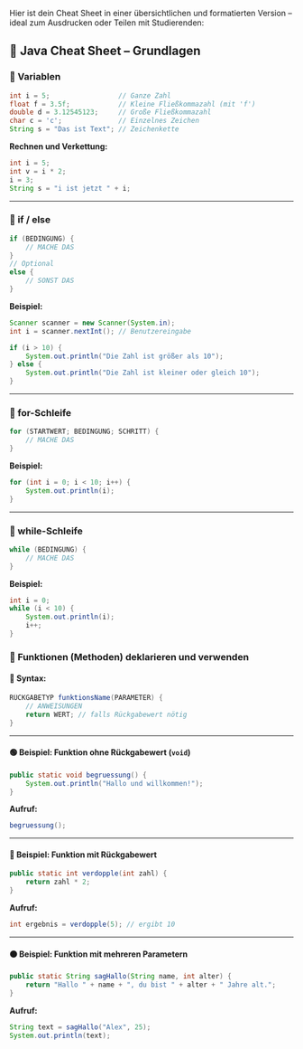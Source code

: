 Hier ist dein Cheat Sheet in einer übersichtlichen und formatierten Version – ideal zum Ausdrucken oder Teilen mit Studierenden:
## 🧠 Java Cheat Sheet – Grundlagen

### 🔢 Variablen

```java
int i = 5;                 // Ganze Zahl
float f = 3.5f;            // Kleine Fließkommazahl (mit 'f')
double d = 3.12545123;     // Große Fließkommazahl
char c = 'c';              // Einzelnes Zeichen
String s = "Das ist Text"; // Zeichenkette
```

**Rechnen und Verkettung:**

```java
int i = 5;
int v = i * 2; 
i = 3;
String s = "i ist jetzt " + i;
```

---

### 🔀 if / else

```java
if (BEDINGUNG) {
    // MACHE DAS
}
// Optional
else {
    // SONST DAS
}
```

**Beispiel:**

```java
Scanner scanner = new Scanner(System.in);
int i = scanner.nextInt(); // Benutzereingabe

if (i > 10) {
    System.out.println("Die Zahl ist größer als 10");
} else {
    System.out.println("Die Zahl ist kleiner oder gleich 10");
}
```

---

### 🔁 for-Schleife

```java
for (STARTWERT; BEDINGUNG; SCHRITT) {
    // MACHE DAS
}
```

**Beispiel:**

```java
for (int i = 0; i < 10; i++) {
    System.out.println(i);
}
```

---

### 🔁 while-Schleife

```java
while (BEDINGUNG) {
    // MACHE DAS
}
```

**Beispiel:**

```java
int i = 0;
while (i < 10) {
    System.out.println(i);
    i++;
}
```

### 🧩 Funktionen (Methoden) deklarieren und verwenden

#### 🔧 Syntax:

```java
RÜCKGABETYP funktionsName(PARAMETER) {
    // ANWEISUNGEN
    return WERT; // falls Rückgabewert nötig
}
```

---

#### 🟢 Beispiel: Funktion ohne Rückgabewert (`void`)

```java
public static void begruessung() {
    System.out.println("Hallo und willkommen!");
}
```

**Aufruf:**

```java
begruessung();
```

---

#### 🔵 Beispiel: Funktion mit Rückgabewert

```java
public static int verdopple(int zahl) {
    return zahl * 2;
}
```

**Aufruf:**

```java
int ergebnis = verdopple(5); // ergibt 10
```

---

#### 🟠 Beispiel: Funktion mit mehreren Parametern

```java
public static String sagHallo(String name, int alter) {
    return "Hallo " + name + ", du bist " + alter + " Jahre alt.";
}
```

**Aufruf:**

```java
String text = sagHallo("Alex", 25);
System.out.println(text);
```

